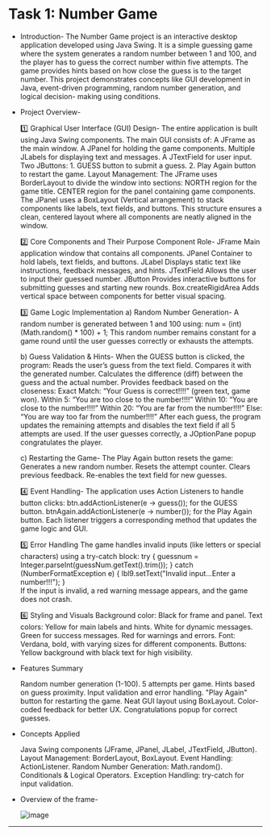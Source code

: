 # Task 1: Number Game
* Introduction-
    The Number Game project is an interactive desktop application developed using Java Swing. It is a simple guessing game where the system generates a random 
    number between 1 and 100, and the player has to guess the correct number within five attempts. The game provides hints based on how close the guess is to the 
    target number. This project demonstrates concepts like GUI development in Java, event-driven programming, random number generation, and logical decision- 
    making using conditions.

* Project Overview-
  
    1️⃣ Graphical User Interface (GUI) Design-
        The entire application is built using Java Swing components. The main GUI consists of:
        A JFrame as the main window.
        A JPanel for holding the game components.
        Multiple JLabels for displaying text and messages.
        A JTextField for user input.
        Two JButtons:
           1. GUESS button to submit a guess.
           2. Play Again button to restart the game.
        Layout Management:
           The JFrame uses BorderLayout to divide the window into sections:
                NORTH region for the game title.
                CENTER region for the panel containing game components.
           The JPanel uses a BoxLayout (Vertical arrangement) to stack components like labels, text fields, and buttons.
           This structure ensures a clean, centered layout where all components are neatly aligned in the window.

    2️⃣ Core Components and Their Purpose
    Component	Role-
       JFrame	Main application window that contains all components.
       JPanel	Container to hold labels, text fields, and buttons.
       JLabel	Displays static text like instructions, feedback messages, and hints.
       JTextField	Allows the user to input their guessed number.
       JButton	Provides interactive buttons for submitting guesses and starting new rounds.
       Box.createRigidArea	Adds vertical space between components for better visual spacing.
    
    3️⃣ Game Logic Implementation
    a) Random Number Generation-
       A random number is generated between 1 and 100 using:
               num = (int) (Math.random() * 100) + 1;
       This random number remains constant for a game round until the user guesses correctly or exhausts the attempts.
    
    b) Guess Validation & Hints-
       When the GUESS button is clicked, the program:
             Reads the user’s guess from the text field.
             Compares it with the generated number.
             Calculates the difference (diff) between the guess and the actual number.
             Provides feedback based on the closeness:
                  Exact Match: “Your Guess is correct!!!!” (green text, game won).
                  Within 5: “You are too close to the number!!!!”
                  Within 10: “You are close to the number!!!!”
                  Within 20: “You are far from the number!!!!”
                  Else: “You are way too far from the number!!!!”
        After each guess, the program updates the remaining attempts and disables the text field if all 5 attempts are used.
        If the user guesses correctly, a JOptionPane popup congratulates the player.
    
    c) Restarting the Game-
       The Play Again button resets the game:
       Generates a new random number.
       Resets the attempt counter.
       Clears previous feedback.
       Re-enables the text field for new guesses.

    4️⃣ Event Handling-
        The application uses Action Listeners to handle button clicks:
            btn.addActionListener(e -> guess()); for the GUESS button.
            btnAgain.addActionListener(e -> number()); for the Play Again button.
        Each listener triggers a corresponding method that updates the game logic and GUI.
    
    5️⃣ Error Handling
        The game handles invalid inputs (like letters or special characters) using a try-catch block:
           try {
               guessnum = Integer.parseInt(guessNum.getText().trim());
           } catch (NumberFormatException e) {
               lbl9.setText("Invalid input...Enter a number!!!");
           }  
        If the input is invalid, a red warning message appears, and the game does not crash.
    
    6️⃣ Styling and Visuals
        Background color: Black for frame and panel.
        Text colors:
           Yellow for main labels and hints.
           White for dynamic messages.
           Green for success messages.
           Red for warnings and errors.
           Font: Verdana, bold, with varying sizes for different components.
           Buttons: Yellow background with black text for high visibility.

* Features Summary
  
   Random number generation (1-100).
   5 attempts per game.
   Hints based on guess proximity.
   Input validation and error handling.
   "Play Again" button for restarting the game.
   Neat GUI layout using BoxLayout.
   Color-coded feedback for better UX.
   Congratulations popup for correct guesses.

* Concepts Applied
  
  Java Swing components (JFrame, JPanel, JLabel, JTextField, JButton).
  Layout Management: BorderLayout, BoxLayout.
  Event Handling: ActionListener.
  Random Number Generation: Math.random().
  Conditionals & Logical Operators.
  Exception Handling: try-catch for input validation.

* Overview of the frame-


    ![image](https://github.com/user-attachments/assets/74133a9c-ee01-4f73-9b78-7d4289a82b61)

------------------------------------------------------------------------------------------------------------------------------------------------------------------
